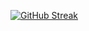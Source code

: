 [![GitHub Streak](http://github-readme-streak-stats.herokuapp.com?user=zipArk99&theme=earth&date_format=M%20j%5B%2C%20Y%5D)](https://git.io/streak-stats)
